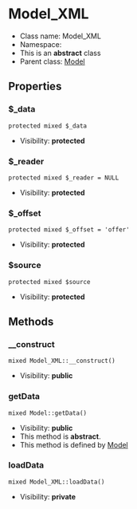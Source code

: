 Model_XML
===============






* Class name: Model_XML
* Namespace: 
* This is an **abstract** class
* Parent class: [Model](Model.md)





Properties
----------


### $_data

    protected mixed $_data





* Visibility: **protected**


### $_reader

    protected mixed $_reader = NULL





* Visibility: **protected**


### $_offset

    protected mixed $_offset = 'offer'





* Visibility: **protected**


### $source

    protected mixed $source





* Visibility: **protected**


Methods
-------


### __construct

    mixed Model_XML::__construct()





* Visibility: **public**




### getData

    mixed Model::getData()





* Visibility: **public**
* This method is **abstract**.
* This method is defined by [Model](Model.md)




### loadData

    mixed Model_XML::loadData()





* Visibility: **private**



